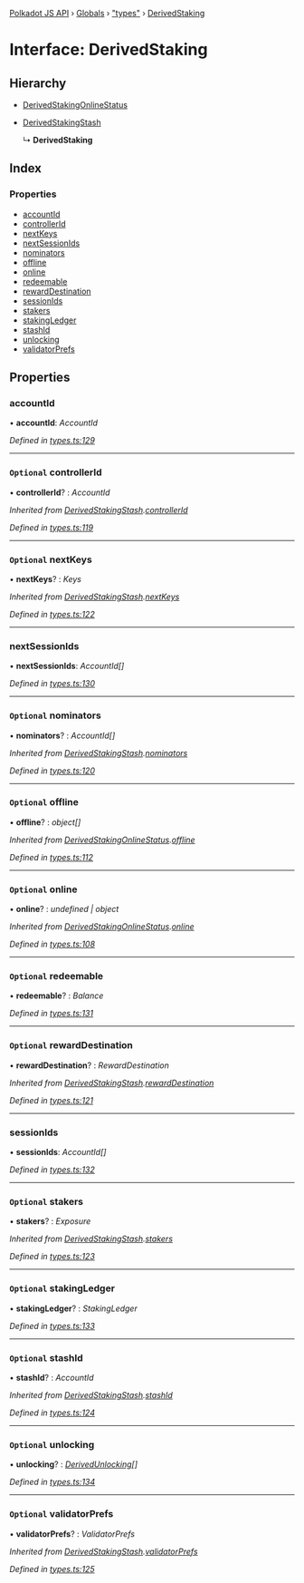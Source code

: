 [Polkadot JS API](../README.md) › [Globals](../globals.md) › ["types"](../modules/_types_.md) › [DerivedStaking](_types_.derivedstaking.md)

# Interface: DerivedStaking

## Hierarchy

* [DerivedStakingOnlineStatus](_types_.derivedstakingonlinestatus.md)

* [DerivedStakingStash](_types_.derivedstakingstash.md)

  ↳ **DerivedStaking**

## Index

### Properties

* [accountId](_types_.derivedstaking.md#accountid)
* [controllerId](_types_.derivedstaking.md#optional-controllerid)
* [nextKeys](_types_.derivedstaking.md#optional-nextkeys)
* [nextSessionIds](_types_.derivedstaking.md#nextsessionids)
* [nominators](_types_.derivedstaking.md#optional-nominators)
* [offline](_types_.derivedstaking.md#optional-offline)
* [online](_types_.derivedstaking.md#optional-online)
* [redeemable](_types_.derivedstaking.md#optional-redeemable)
* [rewardDestination](_types_.derivedstaking.md#optional-rewarddestination)
* [sessionIds](_types_.derivedstaking.md#sessionids)
* [stakers](_types_.derivedstaking.md#optional-stakers)
* [stakingLedger](_types_.derivedstaking.md#optional-stakingledger)
* [stashId](_types_.derivedstaking.md#optional-stashid)
* [unlocking](_types_.derivedstaking.md#optional-unlocking)
* [validatorPrefs](_types_.derivedstaking.md#optional-validatorprefs)

## Properties

###  accountId

• **accountId**: *AccountId*

*Defined in [types.ts:129](https://github.com/polkadot-js/api/blob/287ceb2ded/packages/api-derive/src/types.ts#L129)*

___

### `Optional` controllerId

• **controllerId**? : *AccountId*

*Inherited from [DerivedStakingStash](_types_.derivedstakingstash.md).[controllerId](_types_.derivedstakingstash.md#optional-controllerid)*

*Defined in [types.ts:119](https://github.com/polkadot-js/api/blob/287ceb2ded/packages/api-derive/src/types.ts#L119)*

___

### `Optional` nextKeys

• **nextKeys**? : *Keys*

*Inherited from [DerivedStakingStash](_types_.derivedstakingstash.md).[nextKeys](_types_.derivedstakingstash.md#optional-nextkeys)*

*Defined in [types.ts:122](https://github.com/polkadot-js/api/blob/287ceb2ded/packages/api-derive/src/types.ts#L122)*

___

###  nextSessionIds

• **nextSessionIds**: *AccountId[]*

*Defined in [types.ts:130](https://github.com/polkadot-js/api/blob/287ceb2ded/packages/api-derive/src/types.ts#L130)*

___

### `Optional` nominators

• **nominators**? : *AccountId[]*

*Inherited from [DerivedStakingStash](_types_.derivedstakingstash.md).[nominators](_types_.derivedstakingstash.md#optional-nominators)*

*Defined in [types.ts:120](https://github.com/polkadot-js/api/blob/287ceb2ded/packages/api-derive/src/types.ts#L120)*

___

### `Optional` offline

• **offline**? : *object[]*

*Inherited from [DerivedStakingOnlineStatus](_types_.derivedstakingonlinestatus.md).[offline](_types_.derivedstakingonlinestatus.md#optional-offline)*

*Defined in [types.ts:112](https://github.com/polkadot-js/api/blob/287ceb2ded/packages/api-derive/src/types.ts#L112)*

___

### `Optional` online

• **online**? : *undefined | object*

*Inherited from [DerivedStakingOnlineStatus](_types_.derivedstakingonlinestatus.md).[online](_types_.derivedstakingonlinestatus.md#optional-online)*

*Defined in [types.ts:108](https://github.com/polkadot-js/api/blob/287ceb2ded/packages/api-derive/src/types.ts#L108)*

___

### `Optional` redeemable

• **redeemable**? : *Balance*

*Defined in [types.ts:131](https://github.com/polkadot-js/api/blob/287ceb2ded/packages/api-derive/src/types.ts#L131)*

___

### `Optional` rewardDestination

• **rewardDestination**? : *RewardDestination*

*Inherited from [DerivedStakingStash](_types_.derivedstakingstash.md).[rewardDestination](_types_.derivedstakingstash.md#optional-rewarddestination)*

*Defined in [types.ts:121](https://github.com/polkadot-js/api/blob/287ceb2ded/packages/api-derive/src/types.ts#L121)*

___

###  sessionIds

• **sessionIds**: *AccountId[]*

*Defined in [types.ts:132](https://github.com/polkadot-js/api/blob/287ceb2ded/packages/api-derive/src/types.ts#L132)*

___

### `Optional` stakers

• **stakers**? : *Exposure*

*Inherited from [DerivedStakingStash](_types_.derivedstakingstash.md).[stakers](_types_.derivedstakingstash.md#optional-stakers)*

*Defined in [types.ts:123](https://github.com/polkadot-js/api/blob/287ceb2ded/packages/api-derive/src/types.ts#L123)*

___

### `Optional` stakingLedger

• **stakingLedger**? : *StakingLedger*

*Defined in [types.ts:133](https://github.com/polkadot-js/api/blob/287ceb2ded/packages/api-derive/src/types.ts#L133)*

___

### `Optional` stashId

• **stashId**? : *AccountId*

*Inherited from [DerivedStakingStash](_types_.derivedstakingstash.md).[stashId](_types_.derivedstakingstash.md#optional-stashid)*

*Defined in [types.ts:124](https://github.com/polkadot-js/api/blob/287ceb2ded/packages/api-derive/src/types.ts#L124)*

___

### `Optional` unlocking

• **unlocking**? : *[DerivedUnlocking](../modules/_types_.md#derivedunlocking)[]*

*Defined in [types.ts:134](https://github.com/polkadot-js/api/blob/287ceb2ded/packages/api-derive/src/types.ts#L134)*

___

### `Optional` validatorPrefs

• **validatorPrefs**? : *ValidatorPrefs*

*Inherited from [DerivedStakingStash](_types_.derivedstakingstash.md).[validatorPrefs](_types_.derivedstakingstash.md#optional-validatorprefs)*

*Defined in [types.ts:125](https://github.com/polkadot-js/api/blob/287ceb2ded/packages/api-derive/src/types.ts#L125)*
